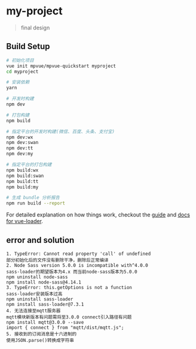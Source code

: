 # my-project

> final design

## Build Setup

``` bash
# 初始化项目
vue init mpvue/mpvue-quickstart myproject
cd myproject

# 安装依赖
yarn

# 开发时构建
npm dev

# 打包构建
npm build

# 指定平台的开发时构建(微信、百度、头条、支付宝)
npm dev:wx
npm dev:swan
npm dev:tt
npm dev:my

# 指定平台的打包构建
npm build:wx
npm build:swan
npm build:tt
npm build:my

# 生成 bundle 分析报告
npm run build --report
```

For detailed explanation on how things work, checkout the [guide](http://vuejs-templates.github.io/webpack/) and [docs for vue-loader](http://vuejs.github.io/vue-loader).

## error and solution

```
1. TypeError: Cannot read property 'call' of undefined
部分初始化后的文件没有删除干净，删除后正常编译
2. Node Sass version 5.0.0 is incompatible with^4.0.0
sass-loader的期望版本为4.x 而当前node-sass版本为5.0.0 
npm uninstall node-sass
npm install node-sass@4.14.1
3. TypeError: this.getOptions is not a function
sass-loader安装版本过高
npm uninstall sass-loader
npm install sass-loader@7.3.1
4. 无法连接至mqtt服务器
mqtt模块新版本有问题需将至3.0.0 connect引入路径有问题
npm install mqtt@3.0.0 --save
import { connect } from "mqtt/dist/mqtt.js";
5. 接收到的订阅消息是十六进制的
使用JSON.parse()转换成字符串
```

